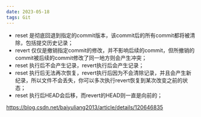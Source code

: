 ```yaml
---
date: 2023-05-18
tags: Git
---
```


- reset 是彻底回退到指定的commit版本，该commit后的所有commit都将被清除，包括提交历史记录；
- revert 仅仅是撤销指定commit的修改，并不影响后续的commit，但所撤销的commit被后续的commit修改了同一地方则会产生冲突；
- reset 执行后不会产生记录，revert执行后会产生记录；
- reset 执行后无法再次恢复，revert执行后因为不会清除记录，并且会产生新纪录，所以文件不会丢失，你可以多次执行revert恢复到某次改变之前的状态；
- reset 执行后HEAD会后移，而revert的HEAD则一直是向前的；

https://blog.csdn.net/baiyuliang2013/article/details/120646835